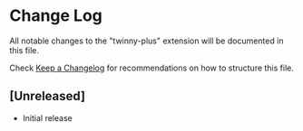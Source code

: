 # Change Log

All notable changes to the "twinny-plus" extension will be documented in this file.

Check [Keep a Changelog](http://keepachangelog.com/) for recommendations on how to structure this file.

## [Unreleased]

- Initial release